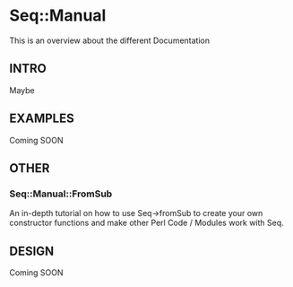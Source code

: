 # Seq::Manual

This is an overview about the different Documentation

## INTRO

Maybe

## EXAMPLES

Coming SOON

## OTHER

### Seq::Manual::FromSub

An in-depth tutorial on how to use Seq->fromSub to create your own
constructor functions and make other Perl Code / Modules work with
Seq.

## DESIGN

Coming SOON
